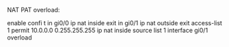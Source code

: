 NAT PAT overload:

enable
confi t
in gi0/0
ip nat inside
exit
in gi0/1
ip nat outside
exit
access-list 1 permit 10.0.0.0 0.255.255.255
ip nat inside source list 1 interface gi0/1 overload